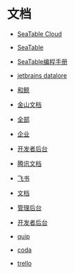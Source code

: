 # 文档


<div id = "首"></div>
<script src = "../js/首.js"></script>


* [SeaTable Cloud](https://cloud.seatable.cn/)
* [SeaTable](https://www.seatable.cn/)
* [SeaTable编程手册](https://seatable.github.io/seatable-scripts-cn/)


* [jetbrains datalore](https://datalore.jetbrains.com/)
* [和鲸](https://www.heywhale.com/mw/workspace/project)


* [金山文档](https://www.kdocs.cn/)
* [全部](https://www.kdocs.cn/?show=all)
* [企业](https://work.wps.cn/companypage)
* [开发者后台](https://open.wps.cn/developer/kdocs)


* [腾讯文档](https://docs.qq.com/)


* [飞书](https://www.feishu.cn/)
* [文档](https://www.feishu.cn/product/docs)
* [管理后台](https://www.feishu.cn/product/admin)
* [开发者后台](https://open.feishu.cn/app)


* [quip](https://quip.com/)
* [coda](https://coda.io/)
* [trello](https://trello.com/)
